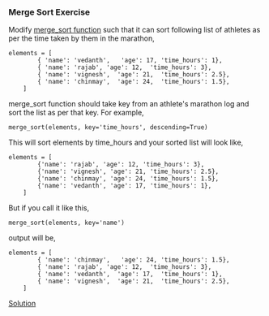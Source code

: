 ### Merge Sort Exercise

Modify [merge_sort function](https://github.com/codebasics/data-structures-algorithms-python/blob/master/algorithms/5_MergeSort/merge_sort_final.py) such that it can sort following list of athletes as per the time taken by them in the marathon,
```
elements = [
        { 'name': 'vedanth',   'age': 17, 'time_hours': 1},
        { 'name': 'rajab', 'age': 12,  'time_hours': 3},
        { 'name': 'vignesh',  'age': 21,  'time_hours': 2.5},
        { 'name': 'chinmay',  'age': 24,  'time_hours': 1.5},
    ]
``` 
merge_sort function should take key from an athlete's marathon log and sort the list as per that key. For example,
```
merge_sort(elements, key='time_hours', descending=True)
```
This will sort elements by time_hours and your sorted list will look like,
```
elements = [
        {'name': 'rajab', 'age': 12, 'time_hours': 3},
        {'name': 'vignesh', 'age': 21, 'time_hours': 2.5},
        {'name': 'chinmay', 'age': 24, 'time_hours': 1.5},
        {'name': 'vedanth', 'age': 17, 'time_hours': 1},
    ]
``` 
But if you call it like this,
```
merge_sort(elements, key='name')
```
output will be,
```
elements = [
        { 'name': 'chinmay',   'age': 24, 'time_hours': 1.5},
        { 'name': 'rajab', 'age': 12,  'time_hours': 3},
        { 'name': 'vedanth',  'age': 17,  'time_hours': 1},
        { 'name': 'vignesh',  'age': 21,  'time_hours': 2.5},
    ]
``` 

[Solution](https://github.com/codebasics/data-structures-algorithms-python/blob/master/algorithms/5_MergeSort/merge_sort_exercise_solution.py)
